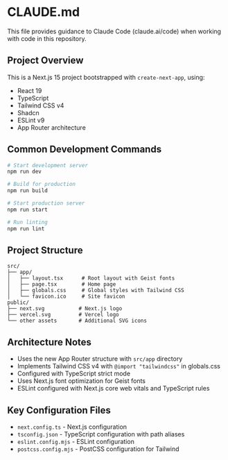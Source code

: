 # CLAUDE.md

This file provides guidance to Claude Code (claude.ai/code) when working with code in this repository.

## Project Overview

This is a Next.js 15 project bootstrapped with `create-next-app`, using:
- React 19
- TypeScript
- Tailwind CSS v4
- Shadcn
- ESLint v9
- App Router architecture

## Common Development Commands

```bash
# Start development server
npm run dev

# Build for production
npm run build

# Start production server
npm run start

# Run linting
npm run lint
```

## Project Structure

```
src/
├── app/
│   ├── layout.tsx      # Root layout with Geist fonts
│   ├── page.tsx        # Home page
│   ├── globals.css     # Global styles with Tailwind CSS
│   └── favicon.ico     # Site favicon
public/
├── next.svg           # Next.js logo
├── vercel.svg         # Vercel logo
└── other assets       # Additional SVG icons
```

## Architecture Notes

- Uses the new App Router structure with `src/app` directory
- Implements Tailwind CSS v4 with `@import "tailwindcss"` in globals.css
- Configured with TypeScript strict mode
- Uses Next.js font optimization for Geist fonts
- ESLint configured with Next.js core web vitals and TypeScript rules

## Key Configuration Files

- `next.config.ts` - Next.js configuration
- `tsconfig.json` - TypeScript configuration with path aliases
- `eslint.config.mjs` - ESLint configuration
- `postcss.config.mjs` - PostCSS configuration for Tailwind